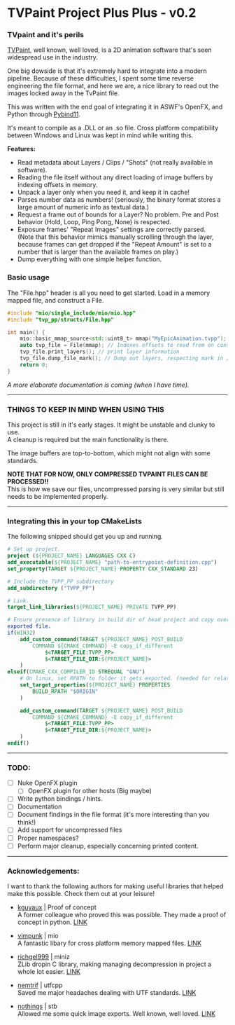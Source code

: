 # TVPaint Project Plus Plus - v0.2
### TVpaint and it's perils
[TVPaint](https://tvpaint.com/en), well known, well loved, is a 2D animation software that's seen widespread use in the industry.

One big dowside is that it's extremely hard to integrate into a modern pipeline. 
Because of these difficulties, I spent some time reverse engineering the file format,
and here we are, a nice library to read out the images locked away in the TvPaint file. 

This was written with the end goal of integrating it in ASWF's OpenFX, and Python through [Pybind11](https://github.com/pybind/pybind11).

It's meant to compile as a .DLL or an .so file. Cross platform compatibility between Windows and Linux was kept in mind while writing this.

**Features:**
- Read metadata about Layers / Clips / "Shots" (not really available in software).
- Reading the file itself without any direct loading of image buffers by indexing offsets in memory.
- Unpack a layer only when you need it, and keep it in cache!
- Parses number data as numbers! (seriously, the binary format stores a large amount of numeric info as textual data.)
- Request a frame out of bounds for a Layer? No problem. Pre and Post behavior (Hold, Loop, Ping Pong, None) is respected.
- Exposure frames' "Repeat Images" settings are correctly parsed.<br> 
(Note that this behavior mimics manually scrolling through the layer, 
because frames can get dropped if the "Repeat Amount" is set to a number that is larger than the available frames on play.)
- Dump everything with one simple helper function.

### Basic usage
The "File.hpp" header is all you need to get started. Load in a memory mapped file, and construct a File.
```c++
#include "mio/single_include/mio/mio.hpp"
#include "tvp_pp/structs/File.hpp"

int main() {
	mio::basic_mmap_source<std::uint8_t> mmap("MyEpicAnimation.tvpp"); // Load the file
	auto tvp_file = File(mmap); // Indexes offsets to read from on construction
	tvp_file.print_layers(); // print layer information
	tvp_file.dump_file_mark(); // Dump out layers, respecting mark in / mark out.
	return 0;
}
```
*A more elaborate documentation is coming (when I have time).*

---
### THINGS TO KEEP IN MIND WHEN USING THIS
This project is still in it's early stages. It might be unstable and clunky to use.<br>
A cleanup is required but the main functionality is there.

The image buffers are top-to-bottom, which might not align with some standards.

**NOTE THAT FOR NOW, ONLY COMPRESSED TVPAINT FILES CAN BE PROCESSED!!**
<br>This is how we save our files, uncompressed parsing is very similar but still needs to be implemented properly.

---
### Integrating this in your top CMakeLists

The following snipped should get you up and running.
```cmake
# Set up project.
project (${PROJECT_NAME} LANGUAGES CXX C)
add_executable(${PROJECT_NAME} "path-to-entrypoint-definition.cpp")
set_property(TARGET ${PROJECT_NAME} PROPERTY CXX_STANDARD 23)

# Include the TVPP_PP subdirectory
add_subdirectory ("TVPP_PP")

# Link.
target_link_libraries(${PROJECT_NAME} PRIVATE TVPP_PP)

# Ensure presence of library in build dir of head project and copy over the .DLL/.so to be relative to the 
exported file.
if(WIN32)
    add_custom_command(TARGET ${PROJECT_NAME} POST_BUILD
        COMMAND ${CMAKE_COMMAND} -E copy_if_different
            $<TARGET_FILE:TVPP_PP>
            $<TARGET_FILE_DIR:${PROJECT_NAME}>
    )
elseif(CMAKE_CXX_COMPILER_ID STREQUAL "GNU")
    # On linux, set RPATH to folder it gets exported. (needed for relative .so files)
    set_target_properties(${PROJECT_NAME} PROPERTIES
        BUILD_RPATH "$ORIGIN"
    )

    add_custom_command(TARGET ${PROJECT_NAME} POST_BUILD
        COMMAND ${CMAKE_COMMAND} -E copy_if_different
            $<TARGET_FILE:TVPP_PP>
            $<TARGET_FILE_DIR:${PROJECT_NAME}>
    )
endif()
```

---
### TODO:
- [ ] Nuke OpenFX plugin
  - [ ] OpenFX plugin for other hosts (Big maybe)
- [ ] Write python bindings / hints.
- [ ] Documentation
- [ ] Document findings in the file format (it's more interesting than you think!)
- [ ] Add support for uncompressed files
- [ ] Proper namespaces?
- [ ] Perform major cleanup, especially concerning printed content.
---
### Acknowledgements:
I want to thank the following authors for making useful libraries that helped make this possible.
Check them out at your leisure!

- [kguyaux](https://github.com/kguyaux) | Proof of concept
<br>A former colleague who proved this was possible. They made a proof of concept in python. [LINK](https://github.com/kguyaux/tvpaint_export)

- [vimpunk](https://github.com/vimpunk) | mio
<br>A fantastic libary for cross platform memory mapped files. [LINK](https://github.com/vimpunk/mio)

- [richgel999](https://github.com/richgel999) | miniz
<br>ZLib dropin C library, making managing decompression in project a whole lot easier. [LINK](https://github.com/richgel999/miniz)

- [nemtrif](https://github.com/nemtrif) | utfcpp
<br>Saved me major headaches dealing with UTF standards. [LINK](https://github.com/nemtrif/utfcpp)

- [nothings](https://github.com/nothings) | stb
<br>Allowed me some quick image exports. Well known, well loved. [LINK](https://github.com/nothings/stb)

